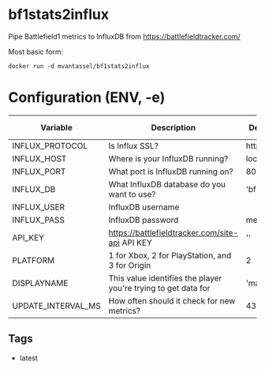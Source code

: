 # bf1stats2influx
Pipe Battlefield1 metrics to InfluxDB from https://battlefieldtracker.com/

Most basic form:

    docker run -d mvantassel/bf1stats2influx


# Configuration (ENV, -e)

Variable | Description | Default value | Sample value | Required?
-------- | ----------- | ------------- | ------------ | ---------
INFLUX_PROTOCOL | Is Influx SSL? | http | https | optional
INFLUX_HOST | Where is your InfluxDB running? | localhost | influxdb | recommended
INFLUX_PORT | What port is InfluxDB running on? | 8086 | 999 | optional
INFLUX_DB | What InfluxDB database do you want to use? | 'bf1stats' | 'potato' | required
INFLUX_USER | InfluxDB username | | | optional
INFLUX_PASS | InfluxDB password | metrics | | optional
API_KEY | https://battlefieldtracker.com/site-api API KEY | '' | 1000 | optional
PLATFORM | 1 for Xbox, 2 for PlayStation, and 3 for Origin | 2 | 1000 | optional
DISPLAYNAME | This value identifies the player you're trying to get data for | 'mattvantassel' | 1000 | optional
UPDATE_INTERVAL_MS | How often should it check for new metrics? | 43200000 | 1000 | optional

## Tags

- latest
